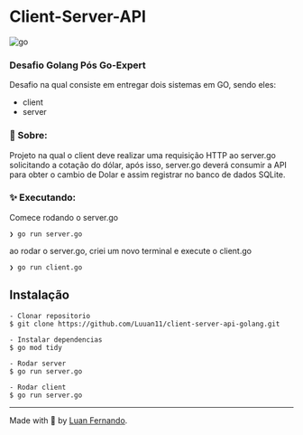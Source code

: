 # Client-Server-API

![go](https://github.com/user-attachments/assets/90f5ff8e-884b-4f08-974b-8a2fc2e47984)

### Desafio Golang Pós Go-Expert
  Desafio na qual consiste em entregar dois sistemas em GO, sendo eles: 
- client
- server

### 💬 Sobre: 
Projeto na qual o client deve realizar uma requisição HTTP ao server.go solicitando a cotação do dólar, após isso, server.go deverá consumir a API para obter o cambio de Dolar e assim registrar no banco de dados SQLite.

### ✨ Executando:
Comece rodando o server.go
```shell
❯ go run server.go
```
ao rodar o server.go, criei um novo terminal e execute o client.go
```shell
❯ go run client.go
```

## Instalação

    - Clonar repositorio 
    $ git clone https://github.com/Luuan11/client-server-api-golang.git 

    - Instalar dependencias
    $ go mod tidy

    - Rodar server
    $ go run server.go 

    - Rodar client
    $ go run server.go 
---

Made with 💜 by [Luan Fernando](https://www.linkedin.com/in/luan-fernando/).
